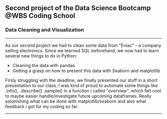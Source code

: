 
## Second project of the Data Science Bootcamp @WBS Coding School
### Data Cleaning and Visualization

---

As our second project we had to clean some data from "Eniac" - a company selling electronics.
Since we learned SQL beforehand, we now had to learn several new things to do in Python:

- Cleaning the data with pandas
- Getting a grasp on how to present this data with Seaborn and matplotlib

Firsly struggling with the deadline, we finally presented our stuff in a short presentation to our class.
I was kind of proud to automate some things like .info(), .describe() .sample() in a function i called "overview", 
which felt cool to maybe easier handle/investigate future upcoming dataframes. 
Really astonishing what can be done with matplotlib/seaborn and also what feedback i got for my coding so far.

---
